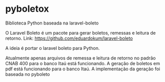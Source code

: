 # pyboletox
Biblioteca Python baseada na laravel-boleto

O Laravel Boleto é um pacote para gerar boletos, remessas e leitura de retorno.
Link: https://github.com/eduardokum/laravel-boleto

A ideia é portar o laravel boleto para Python.

Atualmente apenas arquivos de remessa e leitura de retorno no padrão CNAB 400 para o banco Itaú está funcionando.
A geração de boletos em pdf está funcionando para o banco Itaú. A implementação da geração foi baseada no pyboleto

